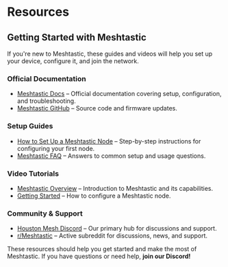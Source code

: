 # Resources

## Getting Started with Meshtastic  
If you're new to Meshtastic, these guides and videos will help you set up your device, configure it, and join the network.

### Official Documentation  
- [Meshtastic Docs](https://meshtastic.org/docs) – Official documentation covering setup, configuration, and troubleshooting.  
- [Meshtastic GitHub](https://github.com/meshtastic) – Source code and firmware updates.  

### Setup Guides  
- [How to Set Up a Meshtastic Node](https://meshtastic.org/docs/getting-started/setup) – Step-by-step instructions for configuring your first node. 
- [Meshtastic FAQ](https://meshtastic.org/docs/faq) – Answers to common setup and usage questions.  

### Video Tutorials  
- [Meshtastic Overview](https://www.youtube.com/watch?v=0A7A-CSd3e4) – Introduction to Meshtastic and its capabilities.  
- [Getting Started](https://www.youtube.com/watch?v=gH-K9fRuhfQ) – How to configure a Meshtastic node.  

### Community & Support  
- [Houston Mesh Discord](https://discord.gg/GtgUh3ndrC) – Our primary hub for discussions and support.  
- [r/Meshtastic](https://www.reddit.com/r/meshtastic/) – Active subreddit for discussions, news, and support.  

These resources should help you get started and make the most of Meshtastic. If you have questions or need help, **join our Discord!**
